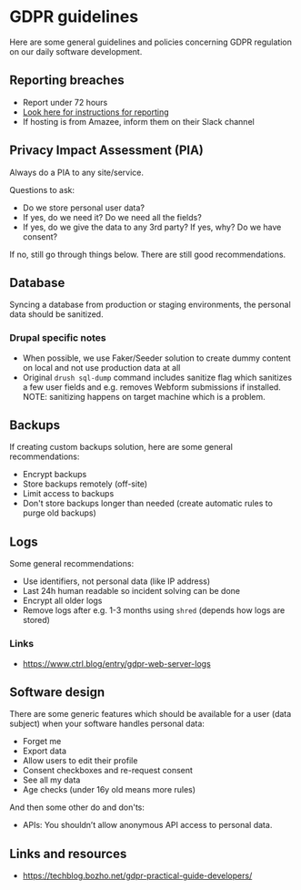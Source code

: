 # GDPR guidelines

Here are some general guidelines and policies concerning GDPR regulation on our daily software development.

## Reporting breaches

- Report under 72 hours
- [Look here for instructions for reporting](https://docs.google.com/document/d/19403BHhjexKBGndA5Q1TJhrB0JqCWwCTcmCjQNr0aUw)
- If hosting is from Amazee, inform them on their Slack channel

## Privacy Impact Assessment (PIA)

Always do a PIA to any site/service.

Questions to ask:

- Do we store personal user data?
- If yes, do we need it? Do we need all the fields?
- If yes, do we give the data to any 3rd party? If yes, why? Do we have consent?

If no, still go through things below. There are still good recommendations.

## Database

Syncing a database from production or staging environments, the personal data should be sanitized.

### Drupal specific notes

- When possible, we use Faker/Seeder solution to create dummy content on local and not use production data at all
- Original `drush sql-dump` command includes sanitize flag which sanitizes a few user fields and e.g. removes Webform
submissions if installed. NOTE: sanitizing happens on target machine which is a problem.

## Backups

If creating custom backups solution, here are some general recommendations:

- Encrypt backups
- Store backups remotely (off-site)
- Limit access to backups
- Don't store backups longer than needed (create automatic rules to purge old backups)

## Logs

Some general recommendations:

- Use identifiers, not personal data (like IP address)
- Last 24h human readable so incident solving can be done
- Encrypt all older logs
- Remove logs after e.g. 1-3 months using `shred` (depends how logs are stored)

### Links

- https://www.ctrl.blog/entry/gdpr-web-server-logs

## Software design

There are some generic features which should be available for a user (data subject) when your software handles personal
data:

- Forget me
- Export data
- Allow users to edit their profile
- Consent checkboxes and re-request consent
- See all my data
- Age checks (under 16y old means more rules)

And then some other do and don'ts:

- APIs: You shouldn’t allow anonymous API access to personal data.

## Links and resources

- https://techblog.bozho.net/gdpr-practical-guide-developers/
